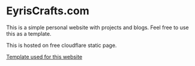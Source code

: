 # EyrisCrafts.com

This is a simple personal website with projects and blogs. Feel free to use this as a template.

This is hosted on free cloudflare static page.

[Template used for this website](https://github.com/piharpi/jekyll-klise)